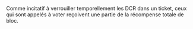 Comme incitatif à verrouiller temporellement les DCR dans un ticket, ceux qui sont appelés à voter reçoivent une partie de la récompense totale de bloc.
